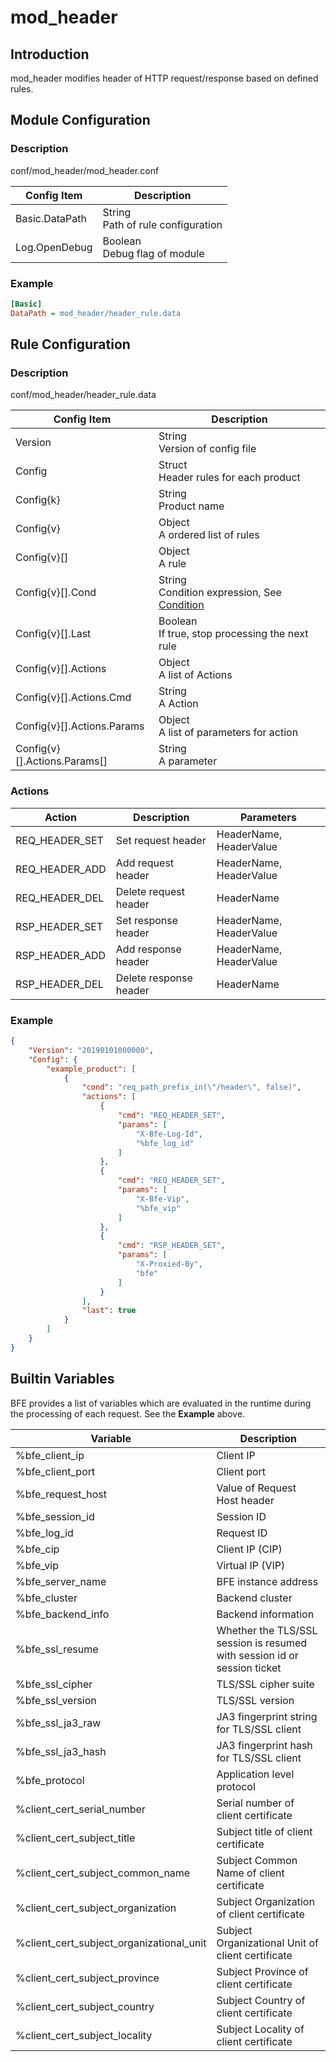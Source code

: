 # mod_header

## Introduction

mod_header modifies header of HTTP request/response based on defined rules.

## Module Configuration

### Description

conf/mod_header/mod_header.conf

| Config Item | Description                             |
| ----------- | --------------------------------------- |
| Basic.DataPath | String<br>Path of rule configuration |
| Log.OpenDebug | Boolean<br>Debug flag of module |

### Example

```ini
[Basic]
DataPath = mod_header/header_rule.data
```

## Rule Configuration

### Description

conf/mod_header/header_rule.data

| Config Item | Description                                                  |
| ----------- | ------------------------------------------------------------ |
| Version     | String<br>Version of config file |
| Config      | Struct<br>Header rules for each product |
| Config{k}   | String<br>Product name |
| Config{v}   | Object<br>A ordered list of rules |
| Config{v}[] | Object<br>A rule |
| Config{v}[].Cond | String<br>Condition expression, See [Condition](../../condition/condition_grammar.md) |
| Config{v}[].Last | Boolean<br>If true, stop processing the next rule |
| Config{v}[].Actions | Object<br>A list of Actions |
| Config{v}[].Actions.Cmd | String<br>A Action |
| Config{v}[].Actions.Params | Object<br>A list of parameters for action |
| Config{v}[].Actions.Params[] | String<br>A parameter |

### Actions

| Action         | Description            | Parameters |
| -------------- | ---------------------- | ---------- |
| REQ_HEADER_SET | Set request header     | HeaderName, HeaderValue |
| REQ_HEADER_ADD | Add request header     | HeaderName, HeaderValue |
| REQ_HEADER_DEL | Delete request header  | HeaderName |
| RSP_HEADER_SET | Set response header    | HeaderName, HeaderValue |
| RSP_HEADER_ADD | Add response header    | HeaderName, HeaderValue |
| RSP_HEADER_DEL | Delete response header | HeaderName |

### Example

```json
{
    "Version": "20190101000000",
    "Config": {
        "example_product": [
            {
                "cond": "req_path_prefix_in(\"/header\", false)",
                "actions": [
                    {
                        "cmd": "REQ_HEADER_SET",
                        "params": [
                            "X-Bfe-Log-Id",
                            "%bfe_log_id"
                        ]
                    },
                    {
                        "cmd": "REQ_HEADER_SET",
                        "params": [
                            "X-Bfe-Vip",
                            "%bfe_vip"
                        ]
                    },
                    {
                        "cmd": "RSP_HEADER_SET",
                        "params": [
                            "X-Proxied-By",
                            "bfe"
                        ]
                    }
                ],
                "last": true
            }
        ]
    }
}
```

## Builtin Variables

BFE provides a list of variables which are evaluated in the runtime during the processing of each request.
See the **Example** above.

| Variable       | Description |
| -------------- | ----------- |
| %bfe_client_ip | Client IP |
| %bfe_client_port | Client port |
| %bfe_request_host | Value of Request Host header |
| %bfe_session_id | Session ID |
| %bfe_log_id | Request ID |
| %bfe_cip | Client IP (CIP) |
| %bfe_vip | Virtual IP (VIP) |
| %bfe_server_name | BFE instance address |
| %bfe_cluster | Backend cluster |
| %bfe_backend_info | Backend information |
| %bfe_ssl_resume | Whether the TLS/SSL session is resumed with session id or session ticket |
| %bfe_ssl_cipher | TLS/SSL cipher suite |
| %bfe_ssl_version | TLS/SSL version |
| %bfe_ssl_ja3_raw | JA3 fingerprint string for TLS/SSL client |
| %bfe_ssl_ja3_hash | JA3 fingerprint hash for TLS/SSL client |
| %bfe_protocol | Application level protocol |
| %client_cert_serial_number | Serial number of client certificate |
| %client_cert_subject_title | Subject title of client certificate |
| %client_cert_subject_common_name | Subject Common Name of client certificate|
| %client_cert_subject_organization | Subject Organization of client certificate |
| %client_cert_subject_organizational_unit | Subject Organizational Unit of client certificate |
| %client_cert_subject_province | Subject Province of client certificate |
| %client_cert_subject_country | Subject Country of client certificate |
| %client_cert_subject_locality | Subject Locality of client certificate |
